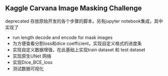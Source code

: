 ## Kaggle Carvana Image Masking Challenge

deprecated 存放原始开发的各个步骤的脚本，另有jupyter notebook集成，其中实现了
- run length decode and encode for mask images
- 为方便查看分割loss和dice coefficient，实现自定义格式的进度条
- 实现自定义数据增强，在此基础上实现train dataset 和 test dataset
- 实现原生UNet 网络
- 实现Dice_BCE_loss
- 测试数据可视化
